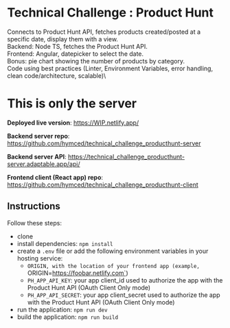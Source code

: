 # Technical Challenge : Product Hunt

Connects to Product Hunt API, fetches products created/posted at a specific date, display them with a view.\
Backend: Node TS, fetches the Product Hunt API.\
Frontend: Angular, datepicker to select the date.\
Bonus: pie chart showing the number of products by category.\
Code using best practices (Linter, Environment Variables, error handling, clean code/architecture, scalable)\

# This is only the server

**Deployed live version**: https://WIP.netlify.app/

**Backend server repo**: https://github.com/hymced/technical_challenge_producthunt-server

**Backend server API**: https://technical_challenge_producthunt-server.adaptable.app/api/

**Frontend client (React app) repo**: https://github.com/hymced/technical_challenge_producthunt-client

## Instructions

Follow these steps:
- clone 
- install dependencies: `npm install`
- create a `.env` file or add the following environment variables in your hosting service:
  - `ORIGIN, with the location of your frontend app (example, `ORIGIN=https://foobar.netlify.com`)
  - `PH_APP_API_KEY`: your app client_id used to authorize the app with the Product Hunt API (OAuth Client Only mode)
  - `PH_APP_API_SECRET`: your app client_secret used to authorize the app with the Product Hunt API (OAuth Client Only mode)
- run the application: `npm run dev`
- build the application: `npm run build`
